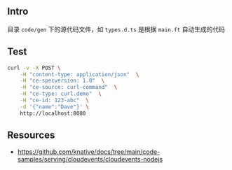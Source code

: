 
## Intro

目录 `code/gen` 下的源代码文件，如 `types.d.ts` 是根据 `main.ft` 自动生成的代码

## Test

```sh
curl -v -X POST \
    -H "content-type: application/json"  \
    -H "ce-specversion: 1.0"  \
    -H "ce-source: curl-command"  \
    -H "ce-type: curl.demo"  \
    -H "ce-id: 123-abc"  \
    -d '{"name":"Dave"}' \
    http://localhost:8080
```

## Resources

- https://github.com/knative/docs/tree/main/code-samples/serving/cloudevents/cloudevents-nodejs
